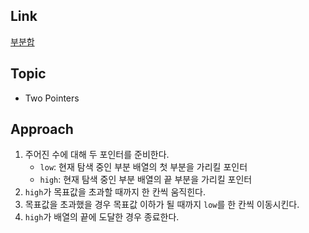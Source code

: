 ## Link
[부분합](https://www.acmicpc.net/problem/1806)

## Topic
- Two Pointers

## Approach
 1. 주어진 수에 대해 두 포인터를 준비한다.
    - `low`: 현재 탐색 중인 부분 배열의 첫 부분을 가리킬 포인터
    - `high`: 현재 탐색 중인 부분 배열의 끝 부분을 가리킬 포인터
 2. `high`가 목표값을 초과할 때까지 한 칸씩 움직힌다.
 3. 목표값을 초과했을 경우 목표값 이하가 될 때까지 `low`를 한 칸씩 이동시킨다.
 4. `high`가 배열의 끝에 도달한 경우 종료한다. 